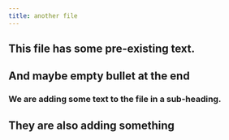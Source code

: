 ```yaml
---
title: another file
---
```


## This file has some pre-existing text.
## And maybe empty bullet at the end
### We are adding some text to the file in a sub-heading.
## They are also adding something
##